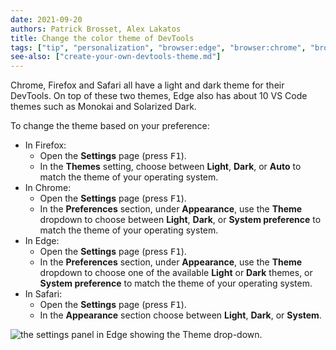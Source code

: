 ```yaml
---
date: 2021-09-20
authors: Patrick Brosset, Alex Lakatos
title: Change the color theme of DevTools
tags: ["tip", "personalization", "browser:edge", "browser:chrome", "browser:firefox", "browser:safari"]
see-also: ["create-your-own-devtools-theme.md"]
---
```

Chrome, Firefox and Safari all have a light and dark theme for their DevTools. On top of these two themes, Edge also has about 10 VS Code themes such as Monokai and Solarized Dark.

To change the theme based on your preference:

* In Firefox:
  * Open the **Settings** page (press <kbd>F1</kbd>).
  * In the **Themes** setting, choose between **Light**, **Dark**, or **Auto** to match the theme of your operating system.
* In Chrome:
  * Open the **Settings** page (press <kbd>F1</kbd>).
  * In the **Preferences** section, under **Appearance**, use the **Theme** dropdown to choose between **Light**, **Dark**, or **System preference** to match the theme of your operating system.
* In Edge:
  * Open the **Settings** page (press <kbd>F1</kbd>).
  * In the **Preferences** section, under **Appearance**, use the **Theme** dropdown to choose one of the available **Light** or **Dark** themes, or **System preference** to match the theme of your operating system.
* In Safari:
  * Open the **Settings** page (press <kbd>F1</kbd>).
  * In the **Appearance** section choose between **Light**, **Dark**, or **System**.

![the settings panel in Edge showing the Theme drop-down.](../../assets/img/change-color-theme.png)
